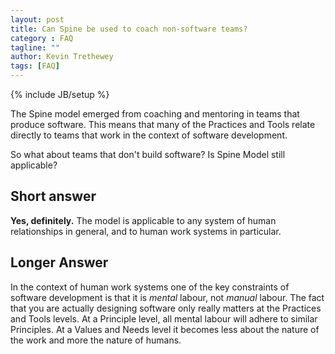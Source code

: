 ```yaml
---
layout: post
title: Can Spine be used to coach non-software teams?
category : FAQ
tagline: ""
author: Kevin Trethewey
tags: [FAQ]
---
```

{% include JB/setup %}

The Spine model emerged from coaching and mentoring in teams that produce software. This means that many of the Practices and Tools relate directly to teams that work in the context of software development. 

So what about teams that don't build software? Is Spine Model still applicable?

## Short answer

**Yes, definitely.** The model is applicable to any system of human relationships in general, and to human work systems in particular.

## Longer Answer

In the context of human work systems one of the key constraints of software development is that it is *mental* labour, not *manual* labour. The fact that you are actually designing software only really matters at the Practices and Tools levels. At a Principle level, all mental labour will adhere to similar Principles. At a Values and Needs level it becomes less about the nature of the work and more the nature of humans.

